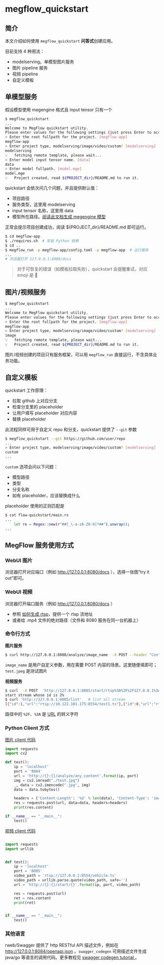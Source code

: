# megflow_quickstart

## 简介

本文介绍如何使用 `megflow_quickstart`  **问答式**创建应用。

目前支持 4 种用法：
* modelserving。单模型图片服务
* 图片 pipeline 服务
* 视频 pipeline
* 自定义模板

## 单模型服务

假设模型使用 megengine 格式且 input tensor 只有一个

```bash
$ megflow_quickstart
...
Welcome to MegFlow quickstart utility.
Please enter values for the following settings (just press Enter to accept a default value, if one is given in brackets).
> Enter the root fullpath for the project. [megflow-app]
megflow-app
> Enter project type, modelserving/image/video/custom? [modelserving]
modelserving
💡   fetching remote template, please wait...
> Enter model input tensor name. [data]
data
> Enter model fullpath. [model.mge]
model.mge
💡   Project created, read ${PROJECT_dir}/README.md to run it.
```

quickstart 会依次问几个问题，并且提供默认值：
* 项目路径
* 服务类型，这里用 modelserving
* input tensor 名称，这里用 data
* 模型所在路径。[阅读此文档生成 megengine 模型](appendix-C-dump-model.zh.md)

正常会提示项目创建成功，阅读 ${PROJECT_dir}/README.md 即可运行。

```bash
$ cd megflow-app
$ ./requires.sh  # 安装 Python 依赖
$ cd ..
$ megflow_run -p megflow-app/config.toml -p megflow-app  # 运行服务
...
# 浏览器打开 127.0.0.1:8080/docs
```

> 对于可恢复的错误（如模板拉取失败），quickstart 会提醒重试，对应 emoji 是 🔧

## 图片/视频服务

```bash
$ megflow_quickstart
...
Welcome to MegFlow quickstart utility.
Please enter values for the following settings (just press Enter to accept a default value, if one is given in brackets).
> Enter the root fullpath for the project. [megflow-app]
megflow-app
> Enter project type, modelserving/image/video/custom? [modelserving]
image
💡   fetching remote template, please wait...
💡   Project created, read ${PROJECT_dir}/README.md to run it.
```

图片/视频创建的项目只有服务框架，可以用 `megflow_run` 直接运行，不含具体业务功能。

## 自定义模板

quickstart 工作原理：
* 拉取 github 上对应分支
* 检查分支里的 placeholder
* 让用户填写 placeholder 对应内容
* 替换 placeholder

此流程同样可用于自定义 repo 和分支，quickstart 提供了 `--git` 参数

```bash
$ megflow_quickstart --git https://github.com/user/repo
...
> Enter project type, modelserving/image/video/custom? [modelserving]
custom
...
```

`custom` 选项会问以下问题：
* 模型路径
* 类型
* 分支名称
* 如有 placeholder，应该替换成什么

placeholder 使用的正则匹配是 
```bash
$ cat flow-quickstart/main.rs
...
    let re = Regex::new(r"##[_\-a-zA-Z0-9]*##").unwrap();
...
```

## MegFlow 服务使用方式

### WebUI 图片
浏览器打开对应端口（例如 http://127.0.0.1:8080/docs ），选择一张图“try it out”即可。

### WebUI 视频
浏览器打开端口服务（例如 http://127.0.0.1:8080/docs ）

* 参照 [如何生成 rtsp](../02-how-to-run/generate-rtsp.zh.md)，提供一个 rtsp 流地址
* 或者给 .mp4 文件的绝对路径（文件和 8080 服务在同一台机器上）

### 命令行方式
**图片服务**
```bash
$ curl http://127.0.0.1:8080/analyze/image_name  -X POST --header "Content-Type:image/*"   --data-binary @test.jpeg
```

`image_name` 是用户自定义参数，用在需要 POST 内容的场景。这里随便填即可；`test.jpeg` 是测试图片

**视频服务**
```bash
$ curl  -X POST  'http://127.0.0.1:8085/start/rtsp%3A%2F%2F127.0.0.1%3A8554%2Ftest1.ts'  # start  rtsp://127.0.0.1:8554/test1.ts
start stream whose id is 2% 
$ curl 'http://127.0.0.1:8085/list'   # list all stream
[{"id":1,"url":"rtsp://10.122.101.175:8554/test1.ts"},{"id":0,"url":"rtsp://10.122.101.175:8554/test1.ts"}]%
```
路径中的 `%2F`、`%3A` 是 [URL](https://www.ietf.org/rfc/rfc1738.txt) 的转义字符


### Python Client 方式

[图片 client 代码](https://github.com/MegEngine/MegFlow/blob/master/flow-python/examples/application/misc/image_client.py)
```Python
import requests
import cv2

def test():
    ip = 'localhost'
    port = '8084'
    url = 'http://{}:{}/analyze/any_content'.format(ip, port)
    img = cv2.imread("./test.jpg")
    _, data = cv2.imencode(".jpg", img)
    data = data.tobytes()

    headers = {'Content-Length': '%d' % len(data), 'Content-Type': 'image/*'}
    res = requests.post(url, data=data, headers=headers)
    print(res.content)

if __name__ == "__main__":
    test()
```


[视频 client 代码](https://github.com/MegEngine/MegFlow/blob/master/flow-python/examples/application/misc/video_client.py)

```Python

import requests
import urllib


def test():
    ip = 'localhost'
    port = '8085'
    video_path = 'rtsp://127.0.0.1:8554/vehicle.ts'
    video_path = urllib.parse.quote(video_path, safe='')
    url = 'http://{}:{}/start/{}'.format(ip, port, video_path)

    res = requests.post(url)
    ret = res.content
    print(ret)


if __name__ == "__main__":
    test()
```

### 其他语言
rweb/Swagger 提供了 http RESTful API 描述文件，例如在 http://127.0.0.1:8084/openapi.json 。`swagger_codegen` 可用描述文件生成 java/go 等语言的调用代码。更多教程见 [swagger codegen tutorial ](https://swagger.io/tools/swagger-codegen/)。
